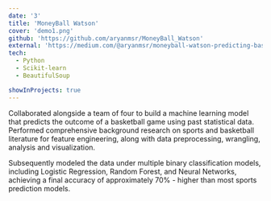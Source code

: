```yaml
---
date: '3'
title: 'MoneyBall Watson'
cover: 'demo1.png'
github: 'https://github.com/aryanmsr/MoneyBall_Watson'
external: 'https://medium.com/@aryanmsr/moneyball-watson-predicting-basketball-games-with-data-analytics-d13beba7e645'
tech:
  - Python
  - Scikit-learn
  - BeautifulSoup

showInProjects: true
---
```


Collaborated alongside a team of four to build a machine learning model that predicts the outcome of a basketball game using past statistical data. Performed comprehensive background research on sports and basketball literature for feature engineering, along with data preprocessing, wrangling, analysis and visualization.

Subsequently modeled the data under multiple binary classification models, including Logistic Regression, Random Forest, and Neural Networks, achieving a final accuracy of approximately 70% - higher than most sports prediction models.
